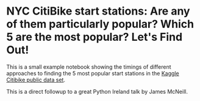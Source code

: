 # NYC CitiBike start stations: Are any of them particularly popular? Which 5 are the most popular? Let's Find Out!

This is a small example notebook showing the timings of different approaches to finding the 5 most popular start stations in the [Kaggle Citibike public data set](https://www.kaggle.com/datasets/sujan97/citibike-system-data).

This is a direct followup to a great Python Ireland talk by James McNeill.
